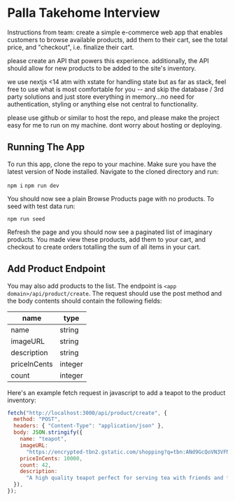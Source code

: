 # Palla Takehome Interview

Instructions from team:
create a simple e-commerce web app that enables customers to browse available products, add them to their cart, see the total price, and "checkout", i.e. finalize their cart.

please create an API that powers this experience. additionally, the API should allow for new products to be added to the site's inventory.

we use nextjs <14 atm with xstate for handling state but as far as stack, feel free to use what is most comfortable for you -- and skip the database / 3rd party solutions and just store everything in memory...no need for authentication, styling or anything else not central to functionality.

please use github or similar to host the repo, and please make the project easy for me to run on my machine. dont worry about hosting or deploying.

## Running The App

To run this app, clone the repo to your machine. Make sure you have the latest version of Node installed. Navigate to the cloned directory and run:

`npm i`
`npm run dev`

You should now see a plain Browse Products page with no products. To seed with test data run:

`npm run seed`

Refresh the page and you should now see a paginated list of imaginary products. You made view these products, add them to your cart, and checkout to create orders totalling the sum of all items in your cart.

## Add Product Endpoint

You may also add products to the list. The endpoint is `<app domain>/api/product/create`. The request should use the post method and the body contents should contain the following fields:

| name         | type    |
| ------------ | ------- |
| name         | string  |
| imageURL     | string  |
| description  | string  |
| priceInCents | integer |
| count        | integer |

Here's an example fetch request in javascript to add a teapot to the product inventory:

```javascript
fetch("http://localhost:3000/api/product/create", {
  method: "POST",
  headers: { "Content-Type": "application/json" },
  body: JSON.stringify({
    name: "teapot",
    imageURL:
      "https://encrypted-tbn2.gstatic.com/shopping?q=tbn:ANd9GcQoVN3VFNeWGVpB4c1jcq52N7q3PVynIrkZByKdvY6u3s-A1Q7vWpPud-haMQz8ZtzTQj27_FPEjJk8x3U4r0xIqLD35-UMpfvmGpiAHIBtfIzA6aq0XJRDQ3w",
    priceInCents: 10000,
    count: 42,
    description:
      "A high quality teapot perfect for serving tea with friends and family.",
  }),
});
```
